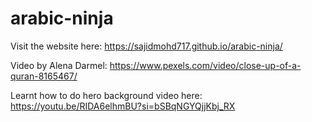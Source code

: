 # arabic-ninja

Visit the website here: https://sajidmohd717.github.io/arabic-ninja/

Video by Alena Darmel: https://www.pexels.com/video/close-up-of-a-quran-8165467/

Learnt how to do hero background video here: https://youtu.be/RIDA6elhmBU?si=bSBqNGYQjjKbj_RX